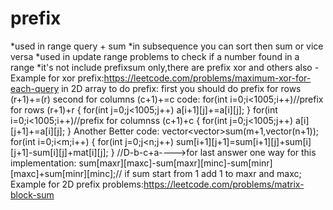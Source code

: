 # prefix
*used in range query + sum
*in subsequence you can sort then sum or vice versa 
*used in update range problems to check if a number found in a range
*it's not include prefixsum only,there are prefix xor and others also
-Example for xor prefix:https://leetcode.com/problems/maximum-xor-for-each-query
in 2D array to do prefix:
first you should do prefix for rows (r+1)+=(r)
second for columns (c+1)+=c
code:
for(int i=0;i<1005;i++)//prefix for rows (r+1)+r
        {
            for(int j=0;j<1005;j++)
            a[i+1][j]+=a[i][j];
        }
         for(int i=0;i<1005;i++)//prefix for columnss (c+1)+c
        {
            for(int j=0;j<1005;j++)
            a[i][j+1]+=a[i][j];
        }
 Another Better code:
 vector<vector<int>>sum(m+1,vector<int>(n+1));
         for(int i=0;i<m;i++)
         {
             for(int j=0;j<n;j++)
                 sum[i+1][j+1]=sum[i+1][j]+sum[i][j+1]-sum[i][j]+mat[i][j];
         }
  //D-b-c+a---->for last answer one way for this implementation:
  sum[maxr][maxc]-sum[maxr][minc]-sum[minr][maxc]+sum[minr][minc];// if sum start from 1 add 1 to maxr and maxc;
  Example for 2D prefix problems:https://leetcode.com/problems/matrix-block-sum
  
